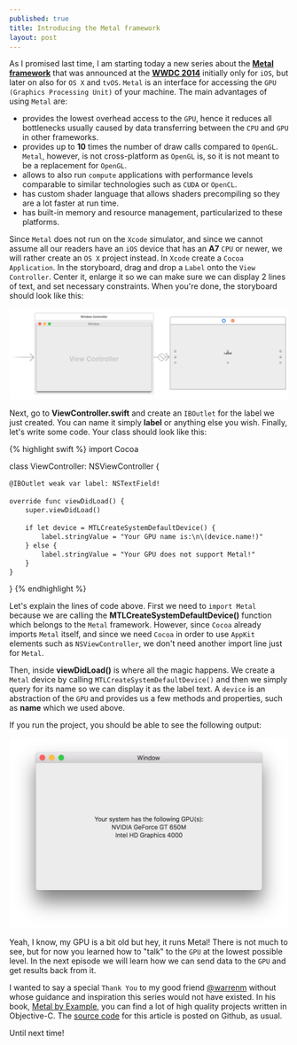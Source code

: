 ```yaml
---
published: true
title: Introducing the Metal framework
layout: post
---
```

As I promised last time, I am starting today a new series about the [__Metal framework__](https://developer.apple.com/metal/) that was announced at the [__WWDC 2014__](https://developer.apple.com/videos/play/wwdc2014-603/) initially only for `iOS`, but later on also for `OS X` and `tvOS`. `Metal` is an interface for accessing the `GPU (Graphics Processing Unit)` of your machine. The main advantages of using `Metal` are:

- provides the lowest overhead access to the `GPU`, hence it reduces all bottlenecks usually caused by data transferring between the `CPU` and `GPU` in other frameworks. 
- provides up to __10__ times the number of draw calls compared to `OpenGL`. `Metal`, however, is not cross-platform as `OpenGL` is, so it is not meant to be a replacement for `OpenGL`.
- allows to also run `compute` applications with performance levels comparable to similar technologies such as `CUDA` or `OpenCL`.
- has custom shader language that allows shaders precompiling so they are a lot faster at run time. 
- has built-in memory and resource management, particularized to these platforms.

Since `Metal` does not run on the `Xcode` simulator, and since we cannot assume all our readers have an `iOS` device that has an __A7__ `CPU` or newer, we will rather create an `OS X` project instead. In `Xcode` create a `Cocoa Application`. In the storyboard, drag and drop a `Label` onto the `View Controller`. Center it, enlarge it so we can make sure we can display 2 lines of text, and set necessary constraints. When you're done, the storyboard should look like this: 

![alt text](https://github.com/MetalKit/images/blob/master/chapter01_1.png?raw=true "1")

Next, go to __ViewController.swift__ and create an `IBOutlet` for the label we just created. You can name it simply __label__ or anything else you wish. Finally, let's write some code. Your class should look like this:

{% highlight swift %} 
import Cocoa

class ViewController: NSViewController {

    @IBOutlet weak var label: NSTextField!
    
    override func viewDidLoad() {
        super.viewDidLoad()

        if let device = MTLCreateSystemDefaultDevice() {
            label.stringValue = "Your GPU name is:\n\(device.name!)"
        } else {
            label.stringValue = "Your GPU does not support Metal!"
        }
    }
}
{% endhighlight %}

Let's explain the lines of code above. First we need to `import Metal` because we are calling the __MTLCreateSystemDefaultDevice()__ function which belongs to the `Metal` framework. However, since `Cocoa` already imports `Metal` itself, and since we need `Cocoa` in order to use `AppKit` elements such as `NSViewController`, we don't need another import line just for `Metal`. 

Then, inside __viewDidLoad()__ is where all the magic happens. We create a `Metal` device by calling `MTLCreateSystemDefaultDevice()` and then we simply query for its name so we can display it as the label text. A `device` is an abstraction of the `GPU` and provides us a few methods and properties, such as __name__ which we used above.

If you run the project, you should be able to see the following output:

![alt text](https://github.com/MetalKit/images/blob/master/chapter01_2.png?raw=true "2")

Yeah, I know, my GPU is a bit old but hey, it runs Metal! There is not much to see, but for now you learned how to "talk" to the `GPU` at the lowest possible level. In the next episode we will learn how we can send data to the `GPU` and get results back from it. 

I wanted to say a special `Thank You` to my good friend [@warrenm](https://twitter.com/warrenm) without whose guidance and inspiration this series would not have existed. In his book, [Metal by Example](https://gum.co/metalbyexample), you can find a lot of high quality projects written in Objective-C. The [source code](https://github.com/MetalKit/metal) for this article is posted on Github, as usual.

Until next time!